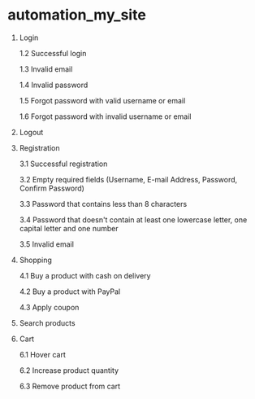 # automation_my_site
1. Login

    1.2 Successful login

    1.3 Invalid email

    1.4 Invalid password

    1.5 Forgot password with valid username or email

    1.6 Forgot password with invalid username or email

2. Logout

3. Registration

    3.1 Successful registration

    3.2 Empty required fields (Username, E-mail Address, Password, Confirm Password)

    3.3 Password that contains less than 8 characters

    3.4 Password that doesn't contain at least one lowercase letter, one capital letter and one number

    3.5 Invalid email

4. Shopping

    4.1 Buy a product with cash on delivery

    4.2 Buy a product with PayPal

    4.3 Apply coupon

5. Search products

6. Cart

    6.1 Hover cart

    6.2 Increase product quantity

    6.3 Remove product from cart
